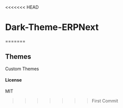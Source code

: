 <<<<<<< HEAD
# Dark-Theme-ERPNext
=======
## Themes

Custom Themes

#### License

MIT
>>>>>>> First Commit
